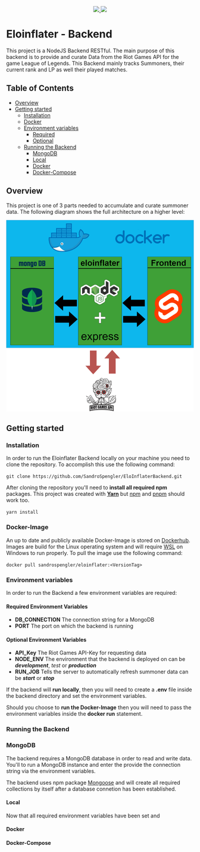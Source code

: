 <div align='center'>
  <a href='https://eloinflaterinstance.azurewebsites.net/'>
    <img src='https://tinyurl.com/AzureShield'>
  </a>
  <a href='https://eloinflaterinstance.azurewebsites.net/swagger/'>
    <img src='https://img.shields.io/badge/Docs-Swagger-green?logo=swagger'>
  </a>
</div>

# **Eloinflater - Backend**

This project is a NodeJS Backend RESTful. The main purpose of this backend is to provide and curate Data from the Riot Games API for the game League of Legends. This Backend mainly tracks Summoners, their current rank and LP as well their played matches.

## Table of Contents

- [Overview](#Overview)
- [Getting started](#Getting-started)
  - [Installation](#Installation)
  - [Docker](#Docker-Image)
  - [Environment variables](#Environment-variables)
    - [Required](#Required-Environment-Variables)
    - [Optional](#Optional-Environment-Variables)
  - [Running the Backend](#Running-the-Backend)
    - [MongoDB](#MongoDB)
    - [Local](#Local)
    - [Docker](#Docker)
    - [Docker-Compose](#Docker-Compose)

## Overview

This project is one of 3 parts needed to accumulate and curate summoner data. The following diagram shows the full architecture on a higher level:

![Alt text](pictures/EloinflaterOverview.png)

## Getting started

### Installation

In order to run the Eloinflater Backend locally on your machine you need to clone the repository. To accomplish this use the following command:

`git clone https://github.com/SandroSpengler/EloInflaterBackend.git`

After cloning the repository you'll need to **install all required npm** packages. This project was created with [**Yarn**](https://classic.yarnpkg.com/lang/en/docs/install/#windows-stable) but [npm](https://docs.npmjs.com/cli/v6/commands/npm-install) and [pnpm](https://pnpm.io/installation) should work too.

`yarn install`

### Docker-Image

An up to date and publicly available Docker-Image is stored on [Dockerhub](https://hub.docker.com/r/sandrospengler/eloinflater/tags). Images are build for the Linux operating system and will require [WSL](https://learn.microsoft.com/en-us/windows/wsl/install) on Windows to run properly. To pull the image use the following command:

`docker pull sandrospengler/eloinflater:<VersionTag>`

### Environment variables

In order to run the Backend a few environment variables are required:

#### Required Environment Variables

- **DB_CONNECTION**
  The connection string for a MongoDB
- **PORT**
  The port on which the backend is running

#### Optional Environment Variables

- **API_Key**
  The Riot Games API-Key for requesting data
- **NODE_ENV**
  The environment that the backend is deployed on can be **_development_**, _test_ or **_production_**
- **RUN_JOB**
  Tells the server to automatically refresh summoner data can be **_start_** or **_stop_**

If the backend will **run locally**, then you will need to create a **.env** file inside the backend directory and set the environment variables.

Should you choose to **run the Docker-Image** then you will need to pass the environment variables inside the **docker run** statement.

### Running the Backend

### MongoDB

The backend requires a MongoDB database in order to read and write data. You'll to run a MongoDB instance and enter the provide the connection string via the environment variables.

The backend uses npm package [Mongoose](https://www.npmjs.com/package/mongoose) and will create all required collections by itself after a database connetion has been established.

#### Local

Now that all required environment variables have been set and

#### Docker

#### Docker-Compose
